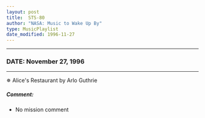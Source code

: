 ```yaml
---
layout: post
title:  STS-80
author: "NASA: Music to Wake Up By"
type: MusicPlaylist
date_modified: 1996-11-27
---
```


----
### DATE: November 27, 1996
----
✵ Alice's Restaurant by Arlo Guthrie

##### Comment:
* No mission comment
